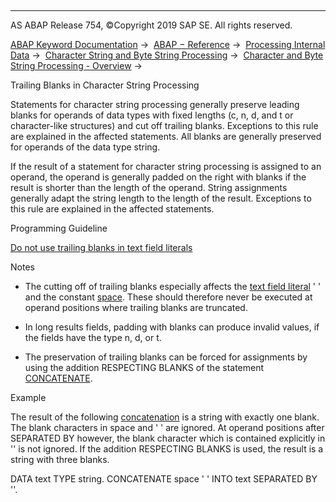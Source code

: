   

* * *

AS ABAP Release 754, ©Copyright 2019 SAP SE. All rights reserved.

[ABAP Keyword Documentation](javascript:call_link\('abenabap.htm'\)) →  [ABAP − Reference](javascript:call_link\('abenabap_reference.htm'\)) →  [Processing Internal Data](javascript:call_link\('abenabap_data_working.htm'\)) →  [Character String and Byte String Processing](javascript:call_link\('abenabap_data_string.htm'\)) →  [Character and Byte String Processing - Overview](javascript:call_link\('abenstring_processing_oview.htm'\)) → 

Trailing Blanks in Character String Processing

Statements for character string processing generally preserve leading blanks for operands of data types with fixed lengths (c, n, d, and t or character-like structures) and cut off trailing blanks. Exceptions to this rule are explained in the affected statements. All blanks are generally preserved for operands of the data type string.

If the result of a statement for character string processing is assigned to an operand, the operand is generally padded on the right with blanks if the result is shorter than the length of the operand. String assignments generally adapt the string length to the length of the result. Exceptions to this rule are explained in the affected statements.

Programming Guideline

[Do not use trailing blanks in text field literals](javascript:call_link\('abentrailing_blanks_literals_guidl.htm'\) "Guideline")

Notes

-   The cutting off of trailing blanks especially affects the [text field literal](javascript:call_link\('abentext_field_literal_glosry.htm'\) "Glossary Entry") ' ' and the constant [space](javascript:call_link\('abenspace.htm'\)). These should therefore never be executed at operand positions where trailing blanks are truncated.

-   In long results fields, padding with blanks can produce invalid values, if the fields have the type n, d, or t.

-   The preservation of trailing blanks can be forced for assignments by using the addition RESPECTING BLANKS of the statement [CONCATENATE](javascript:call_link\('abapconcatenate.htm'\)).

Example

The result of the following [concatenation](javascript:call_link\('abapconcatenate.htm'\)) is a string with exactly one blank. The blank characters in space and ' ' are ignored. At operand positions after SEPARATED BY however, the blank character which is contained explicitly in '' is not ignored. If the addition RESPECTING BLANKS is used, the result is a string with three blanks.

DATA text TYPE string.
CONCATENATE space ' ' INTO text SEPARATED BY ''.